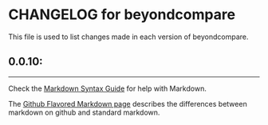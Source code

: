 # CHANGELOG for beyondcompare

This file is used to list changes made in each version of beyondcompare.

## 0.0.10:



- - - 
Check the [Markdown Syntax Guide](http://daringfireball.net/projects/markdown/syntax) for help with Markdown.

The [Github Flavored Markdown page](http://github.github.com/github-flavored-markdown/) describes the differences between markdown on github and standard markdown.
